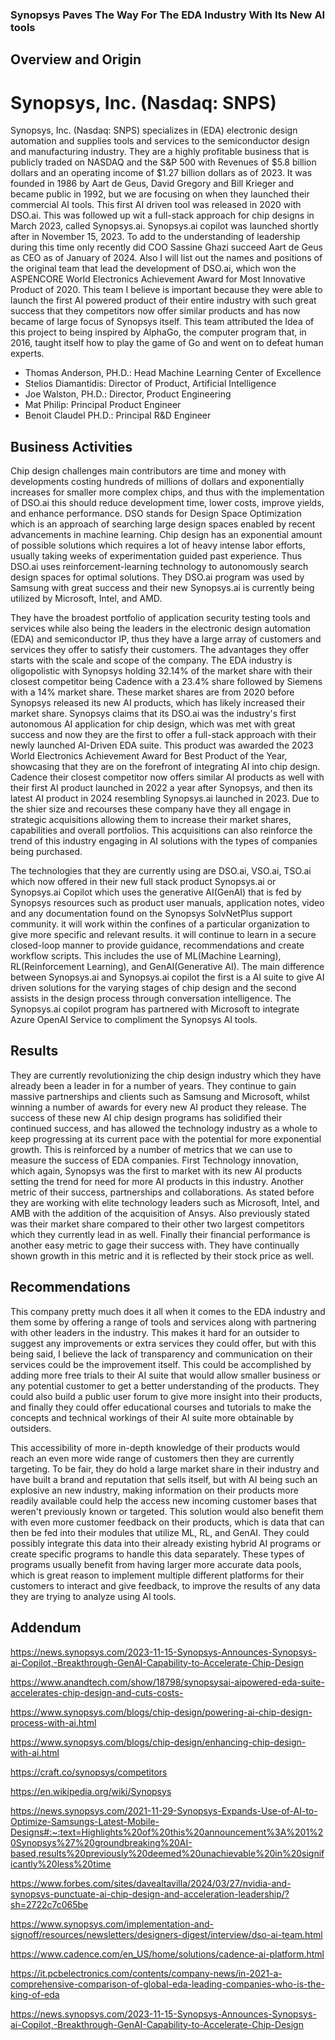 ### Synopsys Paves The Way For The EDA Industry With Its New AI tools


## Overview and Origin
# Synopsys, Inc. (Nasdaq: SNPS)

Synopsys, Inc. (Nasdaq: SNPS) specializes in (EDA) electronic design automation and supplies tools and services to the semiconductor design and manufacturing industry. They are a highly profitable business that is publicly traded on NASDAQ and the S&P 500 with Revenues of $5.8 billion dollars and an operating income of $1.27 billion dollars as of 2023.  It was founded in 1986 by Aart de Geus, David Gregory and Bill Krieger and became public in 1992, but we are focusing on when they launched their commercial AI tools. This first AI driven tool was released in 2020 with DSO.ai. This was followed up wit a full-stack approach for chip designs in March 2023, called Synopsys.ai. Synopsys.ai copilot was launched shortly after in November 15, 2023.  To add to the understanding of leadership during this time only recently did COO Sassine Ghazi succeed Aart de Geus as CEO as of January of 2024. Also I will list out the names and positions of the original team that lead the development of DSO.ai, which won the ASPENCORE World Electronics Achievement Award for Most Innovative Product of 2020. This team I believe is important because they were able to launch the first AI powered product of their entire industry with such great success that they competitors now offer similar products and has now became of large focus of Synopsys itself. This team attributed the Idea of this project to being inspired by AlphaGo, the computer program that, in 2016, taught itself how to play the game of Go and went on to defeat human experts.

 * Thomas Anderson, PH.D.: Head Machine Learning Center of Excellence
 * Stelios Diamantidis: Director of Product, Artificial Intelligence
 * Joe Walston, PH.D.: Director, Product Engineering
 * Mat Philip: Principal Product Engineer
 * Benoit Claudel PH.D.: Principal R&D Engineer


## Business Activities

Chip design challenges main contributors are time and money with developments costing hundreds of millions of dollars and exponentially increases for smaller more complex chips, and thus with the implementation of DSO.ai this should reduce development time, lower costs, improve yields, and enhance performance.  DSO stands for Design Space Optimization which is an approach of searching large design spaces enabled by recent advancements in machine learning. Chip design has an exponential amount of possible solutions which requires a lot of heavy intense labor efforts, usually taking weeks of experimentation guided past experience. Thus DSO.ai uses reinforcement-learning technology to autonomously search design spaces for optimal solutions. They DSO.ai program was used by Samsung with great success and their new Synopsys.ai is currently being utilized by Microsoft, Intel, and AMD.   
 
They have the broadest portfolio of application security testing tools and services while also being the  leaders in the electronic design automation (EDA) and semiconductor IP, thus they have a large array of customers and services they offer to satisfy their customers.  The advantages they offer starts with the scale and scope of the company. The EDA industry is oligopolistic with Synopsys holding 32.14% of the market share with their closest competitor being Cadence with a 23.4% share followed by Siemens with a 14% market share. These market shares are from 2020 before Synopsys released its new AI products, which has likely increased their market share. Synopsys claims that its DSO.ai was the industry's first autonomous AI application for chip design, which was met with great success and now they are the first to offer a full-stack approach with their newly launched AI-Driven EDA suite. This product was awarded the 2023 World Electronics Achievement Award for Best Product of the Year, showcasing that they are on the forefront of integrating AI into chip design. Cadence their closest competitor now offers similar AI products as well with their first AI product launched in 2022 a year after Synopsys, and then its latest AI product in 2024 resembling Synopsys.ai launched in 2023. Due to the shier size and recourses these company have they all engage in strategic acquisitions allowing them to increase their market shares, capabilities and overall portfolios. This acquisitions can also reinforce the trend of this industry engaging in AI solutions with the types of companies being purchased.
	
The technologies that they are currently using are DSO.ai, VSO.ai, TSO.ai which now offered in their new full stack product Synopsys.ai or Synopsys.ai Copilot which uses the generative AI(GenAI) that is fed by Synopsys resources such as product user manuals, application notes, video and any documentation found on the Synopsys SolvNetPlus support community.  it will work within the confines of a particular organization to give more specific and relevant results. it will continue to learn in a secure closed-loop manner to provide guidance, recommendations and create workflow scripts. This includes the use of ML(Machine Learning), RL(Reinforcement Learning), and GenAI(Generative AI). The main difference between Synopsys.ai and Synopsys.ai copilot the first is a AI suite to give AI driven solutions for the varying stages of chip design and the second assists in the design process through conversation intelligence.  The Synopsys.ai copilot program has partnered with Microsoft to integrate Azure OpenAI Service to compliment the Synopsys AI tools. 
	
## Results

They are currently revolutionizing the chip design industry which they have already been a leader in for a number of years.  They continue to gain massive partnerships and clients such as Samsung and Microsoft, whilst winning a number of awards for every new AI product they release.  The success of these new AI chip design programs has solidified their continued success, and has allowed the technology industry as a whole to keep progressing at its current pace with the potential for more exponential growth. This is reinforced by a number of metrics that we can use to measure the success of EDA companies. First Technology innovation, which again, Synopsys was the first to market with its new AI products setting the trend for need for more AI products in this industry. Another metric of their success, partnerships and collaborations. As stated before they are working with elite technology leaders such as Microsoft, Intel, and AMB with the addition of the acquisition of Ansys. Also previously stated was their market share compared to their other two largest competitors which they currently lead in as well. Finally their financial performance is another easy metric to gage their success with. They have continually shown growth in this metric and it is reflected by their stock price as well.

## Recommendations

This company pretty much does it all when it comes to the EDA industry and them some by offering a range of tools and services along with partnering with other leaders in the industry.  This makes it hard for an outsider to suggest any improvements or extra services they could offer, but with this being said, I believe the lack of transparency and communication on their services could be the improvement itself.  This could be accomplished by adding more free trials to their AI suite that would allow smaller business or any potential customer to get a better understanding of the products. They could also build a public user forum to give more insight into their products, and finally they could offer educational courses and tutorials to make the concepts and technical workings of their AI suite more obtainable by outsiders. 

This accessibility of more in-depth knowledge of their products would reach an even more wide range of customers then they are currently targeting. To be fair, they do hold a large market share in their industry and have built a brand and reputation that sells itself, but with AI being such an explosive an new industry, making information on their products more readily available could help the access new incoming customer bases that weren't previously known or targeted.  This solution would also benefit them with even more customer feedback on their products, which is data that can then be fed into their modules that utilize ML, RL, and GenAI. They could possibly integrate this data into their already existing hybrid AI programs or create specific programs to handle this data separately. These types of programs usually benefit from having larger more accurate data pools, which is great reason to implement multiple different platforms for their customers to interact and give feedback, to improve the results of any data they are trying to analyze using AI tools.

## Addendum

https://news.synopsys.com/2023-11-15-Synopsys-Announces-Synopsys-ai-Copilot,-Breakthrough-GenAI-Capability-to-Accelerate-Chip-Design

https://www.anandtech.com/show/18798/synopsysai-aipowered-eda-suite-accelerates-chip-design-and-cuts-costs-

https://www.synopsys.com/blogs/chip-design/powering-ai-chip-design-process-with-ai.html

https://www.synopsys.com/blogs/chip-design/enhancing-chip-design-with-ai.html

https://craft.co/synopsys/competitors

https://en.wikipedia.org/wiki/Synopsys

https://news.synopsys.com/2021-11-29-Synopsys-Expands-Use-of-AI-to-Optimize-Samsungs-Latest-Mobile-Designs#:~:text=Highlights%20of%20this%20announcement%3A%201%20Synopsys%27%20groundbreaking%20AI-based,results%20previously%20deemed%20unachievable%20in%20significantly%20less%20time

https://www.forbes.com/sites/davealtavilla/2024/03/27/nvidia-and-synopsys-punctuate-ai-chip-design-and-acceleration-leadership/?sh=2722c7c065be

https://www.synopsys.com/implementation-and-signoff/resources/newsletters/designers-digest/interview/dso-ai-team.html

https://www.cadence.com/en_US/home/solutions/cadence-ai-platform.html

https://it.pcbelectronics.com/contents/company-news/in-2021-a-comprehensive-comparison-of-global-eda-leading-companies-who-is-the-king-of-eda

https://news.synopsys.com/2023-11-15-Synopsys-Announces-Synopsys-ai-Copilot,-Breakthrough-GenAI-Capability-to-Accelerate-Chip-Design
